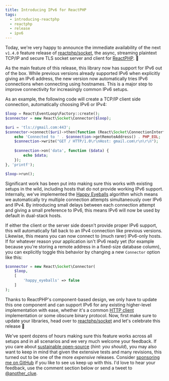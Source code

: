 ```yaml
---
title: Introducing IPv6 for ReactPHP
tags:
  - introducing-reactphp
  - reactphp
  - release
  - ipv6
---
```


Today, we're very happy to announce the immediate availability of the next `v1.4.0` feature release of [reactphp/socket](https://github.com/reactphp/socket), the async, streaming plaintext TCP/IP and secure TLS socket server and client for [ReactPHP](https://reactphp.org/). 🎉

As the main feature of this release, this library now has support for IPv6 out of the box.
While previous versions already supported IPv6 when explicitly giving an IPv6 address,
the new version now automatically tries IPv6 connections when connecting using hostnames.
This is a major step to improve connectivity for increasingly common IPv6 setups.

As an example, the following code will create a TCP/IP client side connection, automatically choosing IPv6 or IPv4:

```php
$loop = React\EventLoop\Factory::create();
$connector = new React\Socket\Connector($loop);

$uri = 'tls://gmail.com:443';
$connector->connect($uri)->then(function (React\Socket\ConnectionInterface $connection) {
    echo 'Connected to ' . $connection->getRemoteAddress() . PHP_EOL;
    $connection->write("GET / HTTP/1.0\r\nHost: gmail.com\r\n\r\n");
 
    $connection->on('data', function ($data) {
        echo $data;
    });
}, 'printf');

$loop->run();
```

Significant work has been put into making sure this works with existing setups in the wild,
including hosts that do not provide working IPv6 support.
Internally, we've implemented the [Happy Eyeballs](https://en.wikipedia.org/wiki/Happy_Eyeballs)
algorithm which means we automatically try multiple connection attempts simultaneously over IPv6 and IPv4.
By introducing small delays between each connection attempt and giving a small preference to IPv6,
this means IPv6 will now be used by default in dual-stack hosts.

If either the client or the server side doesn't provide proper IPv6 support,
this will automatically fall back to an IPv4 connection like previous versions.
Likewise, this means you can now connect to (much rarer) IPv6-only hosts.
If for whatever reason your application isn't IPv6 ready yet (for example because you're storing a remote address in a fixed-size database column),
you can explicitly toggle this behavior by changing a new `Connector` option like this:

```php
$connector = new React\Socket\Connector(
    $loop,
    [
        'happy_eyeballs' => false
    ]
);
```

Thanks to ReactPHP's component-based design, we only have to update this one component and can support IPv6 for any existing higher-level implementation with ease,
whether it's a common [HTTP client](https://clue.engineering/2018/introducing-reactphp-buzz) implementation or some obscure binary protocol.
Now, first make sure to update your libraries, head over to [reactphp/socket](https://github.com/reactphp/socket) and let's celebrate this release 🎉

We've spent dozens of hours making sure this feature works across all setups and in all scenarios
and we very much welcome your feedback.
If you care about [sustainable open-source](2019-sustainability-report) (*hint: you should*),
you may also want to keep in mind that given the extensive tests and many revisions,
this turned out to be one of the more *expensive* releases.
Consider [sponsoring me on GitHub](https://github.com/sponsors/clue) if you like to see us keep up with this.
I'd love to hear your feedback, use the comment section below or send a tweet to [@another_clue](https://twitter.com/another_clue).
 
